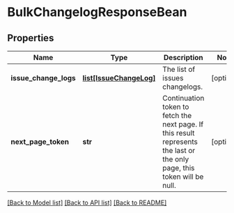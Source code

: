 # BulkChangelogResponseBean

## Properties
Name | Type | Description | Notes
------------ | ------------- | ------------- | -------------
**issue_change_logs** | [**list[IssueChangeLog]**](IssueChangeLog.md) | The list of issues changelogs. | [optional] 
**next_page_token** | **str** | Continuation token to fetch the next page. If this result represents the last or the only page, this token will be null. | [optional] 

[[Back to Model list]](../README.md#documentation-for-models) [[Back to API list]](../README.md#documentation-for-api-endpoints) [[Back to README]](../README.md)

